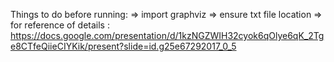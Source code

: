 Things to do before running:
=> import graphviz
=> ensure txt file location
=> for reference of details : https://docs.google.com/presentation/d/1kzNGZWIH32cyok6qOlye6qK_2Tge8CTfeQiieCIYKik/present?slide=id.g25e67292017_0_5 
